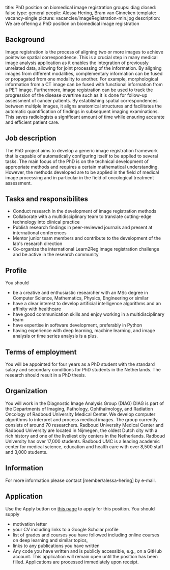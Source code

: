 title: PhD position on biomedical image registration
groups: diag
closed: false
type: general 
people: Alessa Hering, Bram van Ginneken
template: vacancy-single
picture: vacancies/imageRegistration-min.jpg
description: We are offering a PhD position on biomedical image registration

## Background
Image registration is the process of aligning two or more images to achieve pointwise spatial correspondence. This is a crucial step in many medical image analysis application as it enables the integration of previously unrelated data, allowing for joint processing of the information. By aligning images from
different modalities, complementary information can be fused or propagated from one modality to another. For example, morphological information from a CT image can
be fused with functional information from a PET image. Furthermore, image registration can be used to track the progression of the disease overtime such as it is done for follow-up assessment of cancer patients. By establishing spatial correspondences between multiple images, it aligns anatomical structures and facilitates the automatic quantification of findings in subsequent imaging examinations. This saves radiologists a significant amount of time while ensuring accurate and efficient patient care. 
 

## Job description
The PhD project aims to develop a generic image registration framework that is capable of automatically configuring itself to be applied to several tasks. The main focus of the PhD is on the technical development of appropriate methods and requires a certain mathematical understanding. However, the methods developed are to be applied in the field of medical image processing and in particular in the field of oncological treatment assessment.  

## Tasks and responsibilites

- Conduct research in the development of image registration methods 
- Collaborate with a multidisciplinary team to translate cutting-edge technology into clinical practice
- Publish research findings in peer-reviewed journals and present at international conferences
- Mentor junior team members and contribute to the development of the lab's research direction
- Co-organize the international Learn2Reg image registration challenge and be active in the research community 


## Profile
You should
- be a creative and enthusiastic researcher with an MSc degree in Computer Science, Mathematics, Physics, Engineering or similar
- have a clear interest to develop artificial intelligence algorithms and an affinity with healthcare 
- have good communication skills and enjoy working in a multidisciplinary team
- have expertise in software development, preferably in Python
- having experience with deep learning, machine learning, and image analysis or time series analysis is a plus.



## Terms of employment
You will be appointed for four years as a PhD student with the standard salary and secondary conditions for PhD students in the Netherlands. The research should result in a PhD thesis.

## Organization
You will work in the Diagnostic Image Analysis Group (DIAG) DIAG is part of the Departments of Imaging, Pathology, Ophthalmology, and Radiation Oncology of Radboud University Medical Center. We develop computer algorithms to interpret and process medical images. The group currently consists of around 70 researchers. Radboud University Medical Center and Radboud University are located in Nijmegen, the oldest Dutch city with a rich history and one of the liveliest city centers in the Netherlands. Radboud University has over 17,000 students. Radboud UMC is a leading academic center for medical science, education and health care with over 8,500 staff and 3,000 students.

## Information
For more information please contact [member/alessa-hering] by e-mail.

## Application
Use the Apply button on [this page](https://www.radboudumc.nl/en/vacancies/133041-phd-candidate-biomedical-image-registration) to apply for this position. You should supply
- motivation letter
- your CV including links to a Google Scholar profile 
- list of grades and courses you have followed including online courses on deep learning and similar topics, 
- links to any publications you have written
- Any code you have written and is publicly accessible, e.g., on a GitHub account. 
This application will remain open until the position has been filled. Applications are processed immediately upon receipt. 
